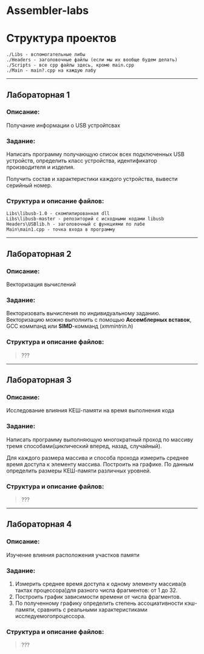 # Assembler-labs

# Структура проектов

```
./Libs - вспомогательные либы
./Headers - заголовочные файлы (если мы их вообще будем делать)
./Scripts - все cpp файлы здесь, кроме main.cpp
./Main - main?.cpp на каждую лабу
```

---

## Лабораторная 1

### Описание:

Получание информации о USB устройтсвах

### Задание:

Написать программу получающую список всех подключенных USB устройств, определить класс устройства, идентификатор производителя и изделия.

Получить состав и характеристики каждого устройства, вывести серийный номер.

### Структура и описание файлов:
```
Libs\libusb-1.0 - скомпилированная dll
Libs\libusb-master - репозиторий с исходными кодами libusb
Headers\USBlib.h - заголовочный с функциями по лабе
Main\main1.cpp - точка входа в программу
```
-------
## Лабораторная 2

### Описание:

Векторизация вычислений

### Задание:

Векторизовать вычисления по индивидуальному заданию. Векторизацию можно выполнить с помощью **Ассемблерных вставок**, GCC коммпанд или **SIMD**-комманд (_xmmintrin.h_)

### Структура и описание файлов:

> ???

---

## Лабораторная 3

### Описание:

Исследование влияния КЕШ-памяти на время выполнения кода

### Задание:

Написать программу выполняющую многократный проход по массиву тремя способами(циклический вперед, назад, случайный).

Для каждого размера массива и способа прохода измерить среднее время доступа к элементу массива. Построить на графике. По данным определить размеры КЕШ-памяти различных уровней.

### Структура и описание файлов:

> ???

---

## Лабораторная 4

### Описание:

Изучение влияния расположения участков памяти

### Задание:

1. Измерить среднее время доступа к одному элементу массива(в тактах процессора)для разного числа фрагментов: от 1 до 32.
2. Построить график зависимости времени от числа фрагментов.
3. По полученному графику определить степень ассоциативности кэш-памяти, сравнить с реальными характеристиками исследуемогопроцессора.

### Структура и описание файлов:

> ???
